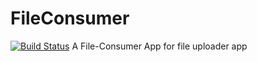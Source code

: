 # FileConsumer
[![Build Status](https://travis-ci.com/Someshbose/FileConsumer.svg?branch=development)](https://travis-ci.com/Someshbose/FileConsumer)
A File-Consumer App  for file uploader app

